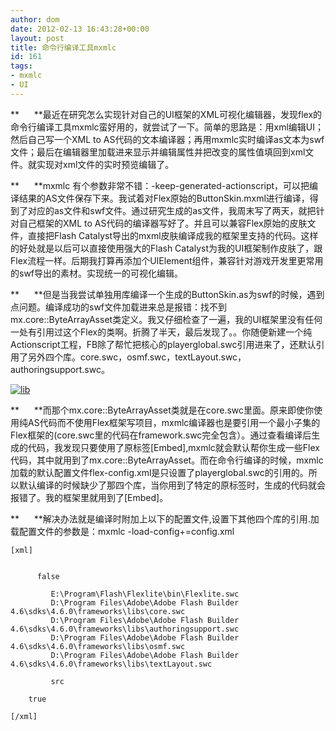 ```yaml
---
author: dom
date: 2012-02-13 16:43:28+00:00
layout: post
title: 命令行编译工具mxmlc
id: 161
tags:
- mxmlc
- UI
---
```


**      **最近在研究怎么实现针对自己的UI框架的XML可视化编辑器，发现flex的命令行编译工具mxmlc蛮好用的，就尝试了一下。简单的思路是：用xml编辑UI；然后自己写一个XML to AS代码的文本编译器；再用mxmlc实时编译as文本为swf文件；最后在编辑器里加载进来显示并编辑属性并把改变的属性值填回到xml文件。就实现对xml文件的实时预览编辑了。

**      **mxmlc 有个参数非常不错：-keep-generated-actionscript，可以把编译结果的AS文件保存下来。我试着对Flex原始的ButtonSkin.mxml进行编译，得到了对应的as文件和swf文件。通过研究生成的as文件，我周末写了两天，就把针对自己框架的XML to AS代码的编译器写好了。并且可以兼容Flex原始的皮肤文件，直接把Flash Catalyst导出的mxml皮肤编译成我的框架里支持的代码。这样的好处就是以后可以直接使用强大的Flash Catalyst为我的UI框架制作皮肤了，跟Flex流程一样。后期我打算再添加个UIElement组件，兼容针对游戏开发里更常用的swf导出的素材。实现统一的可视化编辑。<!-- more -->

**      **但是当我尝试单独用库编译一个生成的ButtonSkin.as为swf的时候，遇到点问题。编译成功的swf文件加载进来总是报错：找不到mx.core::ByteArrayAsset类定义。我又仔细检查了一遍，我的UI框架里没有任何一处有引用过这个Flex的类啊。折腾了半天，最后发现了。。你随便新建一个纯Actionscript工程，FB除了帮忙把核心的playerglobal.swc引用进来了，还默认引用了另外四个库。core.swc，osmf.swc，textLayout.swc，authoringsupport.swc。

[![lib](http://blog.domlib.com/wp-content/uploads/2012/02/lib_thumb.jpg)](http://blog.domlib.com/wp-content/uploads/2012/02/lib.jpg)

**      **而那个mx.core::ByteArrayAsset类就是在core.swc里面。原来即使你使用纯AS代码而不使用Flex框架写项目，mxmlc编译器也是要引用一个最小子集的Flex框架的(core.swc里的代码在framework.swc完全包含）。通过查看编译后生成的代码，我发现只要使用了原标签[Embed],mxmlc就会默认帮你生成一些Flex代码，其中就用到了mx.core::ByteArrayAsset。而在命令行编译的时候，mxmlc加载的默认配置文件flex-config.xml是只设置了playerglobal.swc的引用的。所以默认编译的时候缺少了那四个库，当你用到了特定的原标签时，生成的代码就会报错了。我的框架里就用到了[Embed]。

**      **解决办法就是编译时附加上以下的配置文件,设置下其他四个库的引用.加载配置文件的参数是：mxmlc -load-config+=config.xml

    
    [xml]
    
    
          false
    
             E:\Program\Flash\Flexlite\bin\Flexlite.swc
             D:\Program Files\Adobe\Adobe Flash Builder 4.6\sdks\4.6.0\frameworks\libs\core.swc
    		 D:\Program Files\Adobe\Adobe Flash Builder 4.6\sdks\4.6.0\frameworks\libs\authoringsupport.swc
    		 D:\Program Files\Adobe\Adobe Flash Builder 4.6\sdks\4.6.0\frameworks\libs\osmf.swc
    		 D:\Program Files\Adobe\Adobe Flash Builder 4.6\sdks\4.6.0\frameworks\libs\textLayout.swc
    
             src
    
    	true
    
    [/xml]
